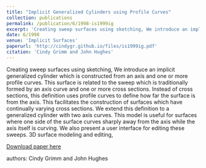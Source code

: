 ```yaml
---
title: "Implicit Generalized Cylinders using Profile Curves"
collection: publications
permalink: /publication/6/1998-is1999ig
excerpt: 'Creating sweep surfaces using sketching, We introduce an implicit generalized cylinder which is constructed from an axis and one or more profile curves. This surface is related to the sweep which is traditionally formed by an axis curve and one or more cross sections. Instead of cross sections,  this definition uses profile curves to define how far the surface is from the axis. This facilitates the construction of surfaces which have continually varying cross sections. We extend this definition to a generalized cylinder with two axis curves. This model is useful for surfaces where one side of the surface curves sharply away from the axis while the axis itself is curving. We also present a user interface for editing these sweeps.  3D surface modeling and editing, '
date: 6/1998
venue: 'Implicit Surfaces'
paperurl: 'http://cindygr.github.io/files/is1999ig.pdf'
citation: 'Cindy Grimm and John Hughes'
---
```

Creating sweep surfaces using sketching, We introduce an implicit generalized cylinder which is constructed from an axis and one or more profile curves. This surface is related to the sweep which is traditionally formed by an axis curve and one or more cross sections. Instead of cross sections,  this definition uses profile curves to define how far the surface is from the axis. This facilitates the construction of surfaces which have continually varying cross sections. We extend this definition to a generalized cylinder with two axis curves. This model is useful for surfaces where one side of the surface curves sharply away from the axis while the axis itself is curving. We also present a user interface for editing these sweeps.  3D surface modeling and editing, 

[Download paper here](http://cindygr.github.io/files/is1999ig.pdf)

authors: Cindy Grimm and John Hughes